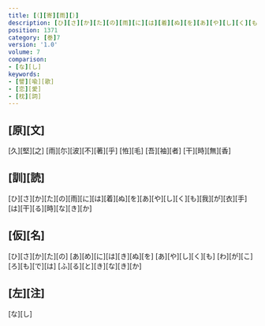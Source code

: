 ```yaml
---
title: [（][寄][雨][）]
description: [ひ][さ][か][た][の][雨][に][は][着][ぬ][を][あ][や][し][く][も][我][が][衣][手][は][干][る][時][な][き][か]
position: 1371
category: [巻]7
version: '1.0'
volume: 7
comparison:
- [な][し]
keywords:
- [譬][喩][歌]
- [恋][愛]
- [枕][詞]
---
```


## [原][文]

[久][堅][之] [雨][尓][波][不][著][乎] [恠][毛] [吾][袖][者] [干][時][無][香]

## [訓][読]

[ひ][さ][か][た][の][雨][に][は][着][ぬ][を][あ][や][し][く][も][我][が][衣][手][は][干][る][時][な][き][か]

## [仮][名]

[ひ][さ][か][た][の] [あ][め][に][は][き][ぬ][を] [あ][や][し][く][も] [わ][が][こ][ろ][も][で][は] [ふ][る][と][き][な][き][か]

## [左][注]

[な][し]
